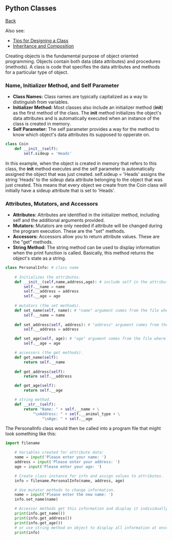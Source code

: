 ## Python Classes
<a href="python">Back</a>

Also see:
- <a href="design-class">Tips for Designing a Class</a>
- <a href="inheritance">Inheritance and Composition</a>

Creating objects is the fundamental purpose of object oriented programming. Objects contain both data (data attributes) and procedures (methods). A class is code that specifies the data attributes and methods for a particular type of object.

### Name, Initializer Method, and Self Parameter

- **Class Names:** Class names are typically capitalized as a way to distinguish from variables.
- **Initializer Method:** Most classes also include an initializer method (__init__) as the first method of the class. The __init__ method initializes the object's data attributes and is automatically executed when an instance of the class is created in memory.
- **Self Parameter:** The self parameter provides a way for the method to know which object's data attributes its supposed to opperate on.

```python
class Coin
    def __init__(self):
        self.sideup = 'Heads'
```
In this example, when the object is created in memory that refers to this class, the __init__ method executes and the self parameter is automatically assigned the object that was just created. self.sideup = 'Heads' assigns the string 'Heads' to the sideup data attribute belonging to the object that was just created. This means that every object we create from the Coin class will initially have a sideup attribute that is set to 'Heads'.

### Attributes, Mutators, and Accessors
- **Attributes:** Attributes are identified in the initializer method, including self and the additional arguments provided.
- **Mutators:** Mutators are only needed if attribute will be changed during the program execution. These are the "set" methods.
- **Accessors:** Accessors allow you to return attribute values. These are the "get" methods.
- **String Method:** The string method can be used to display information when the print function is called. Basically, this method returns the object's state as a string.

```python
class PersonalInfo: # class name
    
    # Initializes the attributes.
    def __init__(self,name,address,age): # include self in the attributes and arguments
        self.__name = name
        self.__address = address
        self.__age = age
    
    # mutators (the set methods).
    def set_name(self, name): # "name" argument comes from the file where set_name is being called.
        self.__name = name
    
    def set_address(self, address): # "address" argument comes from the file where set_address is being called.
        self.__address = address

    def set_age(self, age): # "age" argument comes from the file where set_age is being called.
        self.__age = age

    # accessors (the get methods).
    def get_name(self):
        return self.__name
    
    def get_address(self):
        return self.__address

    def get_age(self):
        return self.__age

    # string method.
    def __str__(self):
        return "Name: " + self.__name + \
            "\nAddress: " + self.__animal_type + \
                "\nAge: " + self.__age
```

The PersonalInfo class would then be called into a program file that might look something like this:
```python
import filename

    # Variables created for attribute data:
    name = input('Please enter your name: ')
    address = input('Please enter your address: ')
    age = input('Please enter your age: ')

    # Create class instance for info and assign values to attributes.
    info = filename.PersonalInfo(name, address, age)

    # Use mutator methods to change information.
    name = input('Please enter the new name: ')
    info.set_name(name)

    # Accessor methods get this information and display it individually.
    print(info.get_name())
    print(info.get_address())
    print(info.get_age())
    # or use string method on object to display all information at once.
    print(info)
```